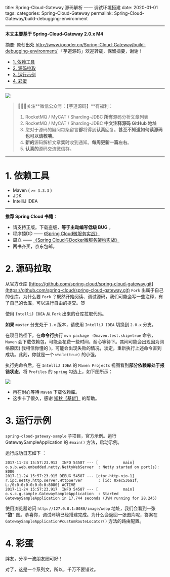 title: Spring-Cloud-Gateway 源码解析 —— 调试环境搭建
date: 2020-01-01
tags:
categories: Spring-Cloud-Gateway
permalink: Spring-Cloud-Gateway/build-debugging-environment

-------

**本文主要基于 Spring-Cloud-Gateway 2.0.x M4**  

摘要: 原创出处 http://www.iocoder.cn/Spring-Cloud-Gateway/build-debugging-environment/ 「芋道源码」欢迎转载，保留摘要，谢谢！

- [1. 依赖工具](http://www.iocoder.cn/Spring-Cloud-Gateway/build-debugging-environment/)
- [2. 源码拉取](http://www.iocoder.cn/Spring-Cloud-Gateway/build-debugging-environment/)
- [3. 运行示例](http://www.iocoder.cn/Spring-Cloud-Gateway/build-debugging-environment/)
- [4. 彩蛋](http://www.iocoder.cn/Spring-Cloud-Gateway/build-debugging-environment/)

-------

![](http://www.iocoder.cn/images/common/wechat_mp_2017_07_31.jpg)

> 🙂🙂🙂关注**微信公众号：【芋道源码】**有福利：  
> 1. RocketMQ / MyCAT / Sharding-JDBC **所有**源码分析文章列表  
> 2. RocketMQ / MyCAT / Sharding-JDBC **中文注释源码 GitHub 地址**  
> 3. 您对于源码的疑问每条留言**都**将得到**认真**回复。**甚至不知道如何读源码也可以请教噢**。  
> 4. **新的**源码解析文章**实时**收到通知。**每周更新一篇左右**。  
> 5. **认真的**源码交流微信群。

---

# 1. 依赖工具

* Maven ( `>= 3.3.3` )
* JDK
* IntelliJ IDEA

-------

**推荐 Spring Cloud 书籍**：

* 请支持正版。下载盗版，**等于主动编写低级 BUG** 。
* 程序猿DD —— [《Spring Cloud微服务实战》](https://union-click.jd.com/jdc?d=505Twi)
* 周立 —— [《Spring Cloud与Docker微服务架构实战》](https://union-click.jd.com/jdc?d=k3sAaK)
* 两书齐买，京东包邮。

# 2. 源码拉取

从官方仓库 [https://github.com/spring-cloud/spring-cloud-gateway.git](https://github.com/spring-cloud/spring-cloud-gateway.git) `Fork` 出属于自己的仓库。为什么要 `Fork` ？既然开始阅读、调试源码，我们可能会写一些注释，有了自己的仓库，可以进行自由的提交。😈

使用 `IntelliJ IDEA` 从 `Fork` 出来的仓库拉取代码。

**如果** `master` 分支处于 `1.x` 版本，请使用 `IntelliJ IDEA` 切换到 `2.0.x` 分支。

在项目路径下，在**命令行**执行 `mvn package -Dmaven.test.skip=true` 命令，`Maven` 会下载依赖包，可能会花费一些时间，耐心等待下。其间可能会出现因为网络原因( 我相信你懂的 )，可能会出现失败的情况，淡定，重新执行上述命令直到成功。此刻，你就是一个 `while(true)` 的小强。

执行完命令后，在 `IntelliJ IDEA` 的 `Maven Projects` 视图看到**部分依赖库处于报错状态**，将 `Profiles` 的 `spring` 勾选上，如下图所示：

![](http://www.iocoder.cn/images/Spring-Cloud-Gateway/2020_01_01/01.png)

* 再在耐心等待 `Maven` 下载依赖库。
* 这步卡了很久，感谢 [知秋【基佬】](https://muyinchen.github.io) 的帮助。

# 3. 运行示例

`spring-cloud-gateway-sample` 子项目，官方示例。运行 GatewaySampleApplication 的 `#main()` 方法，启动示例。

运行成功日志如下 ：

```
2017-11-24 15:57:23.913  INFO 54587 --- [           main] o.s.b.web.embedded.netty.NettyWebServer  : Netty started on port(s): 8080
2017-11-24 15:57:23.915 DEBUG 54587 --- [ctor-http-nio-1] r.ipc.netty.http.server.HttpServer       : [id: 0xec536a1f, L:/0:0:0:0:0:0:0:0:8080] ACTIVE
2017-11-24 15:57:23.917  INFO 54587 --- [           main] o.s.c.g.sample.GatewaySampleApplication  : Started GatewaySampleApplication in 17.744 seconds (JVM running for 28.245)
```

使用浏览器访问 `http://127.0.0.1:8080/image/webp` 地址，我们会看到一张 **"狼"** 图。恭喜你，调试环境已经搭建完成。为什么会返回一张图片呢，答案在 `GatewaySampleApplication#customRouteLocator()` 方法的路由配置。

# 4. 彩蛋

胖友，分享一波朋友圈可好！

对了，这是一个系列文，所以，千万不要错过。

